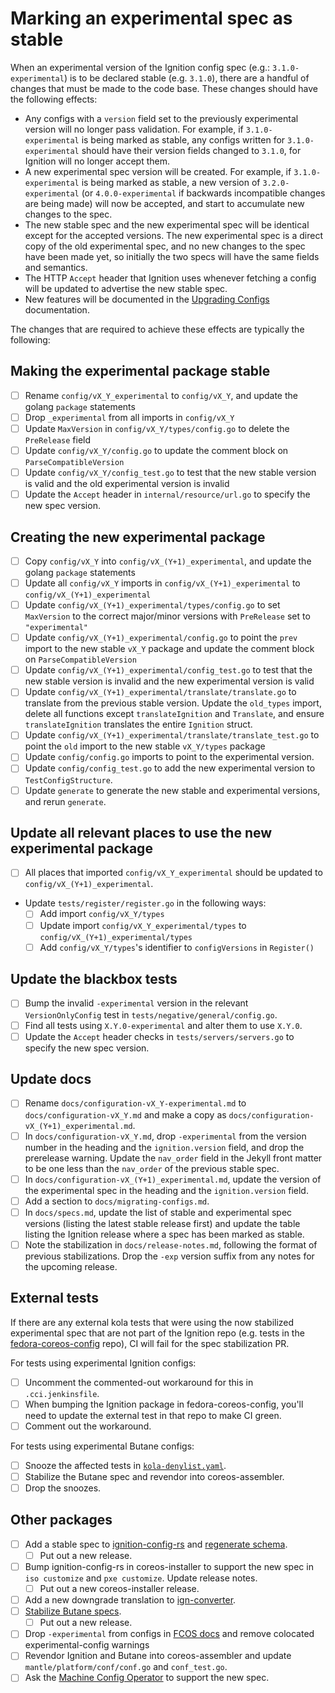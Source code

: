 # Marking an experimental spec as stable

When an experimental version of the Ignition config spec (e.g.: `3.1.0-experimental`) is to be declared stable (e.g. `3.1.0`), there are a handful of changes that must be made to the code base. These changes should have the following effects:

- Any configs with a `version` field set to the previously experimental version will no longer pass validation. For example, if `3.1.0-experimental` is being marked as stable, any configs written for `3.1.0-experimental` should have their version fields changed to `3.1.0`, for Ignition will no longer accept them.
- A new experimental spec version will be created. For example, if `3.1.0-experimental` is being marked as stable, a new version of `3.2.0-experimental` (or `4.0.0-experimental` if backwards incompatible changes are being made) will now be accepted, and start to accumulate new changes to the spec.
- The new stable spec and the new experimental spec will be identical except for the accepted versions. The new experimental spec is a direct copy of the old experimental spec, and no new changes to the spec have been made yet, so initially the two specs will have the same fields and semantics.
- The HTTP `Accept` header that Ignition uses whenever fetching a config will be updated to advertise the new stable spec.
- New features will be documented in the [Upgrading Configs](migrating-configs.md) documentation.

The changes that are required to achieve these effects are typically the following:

## Making the experimental package stable

- [ ] Rename `config/vX_Y_experimental` to `config/vX_Y`, and update the golang `package` statements
- [ ] Drop `_experimental` from all imports in `config/vX_Y`
- [ ] Update `MaxVersion` in `config/vX_Y/types/config.go` to delete the `PreRelease` field
- [ ] Update `config/vX_Y/config.go` to update the comment block on `ParseCompatibleVersion`
- [ ] Update `config/vX_Y/config_test.go` to test that the new stable version is valid and the old experimental version is invalid
- [ ] Update the `Accept` header in `internal/resource/url.go` to specify the new spec version.

## Creating the new experimental package

- [ ] Copy `config/vX_Y` into `config/vX_(Y+1)_experimental`, and update the golang `package` statements
- [ ] Update all `config/vX_Y` imports in `config/vX_(Y+1)_experimental` to `config/vX_(Y+1)_experimental`
- [ ] Update `config/vX_(Y+1)_experimental/types/config.go` to set `MaxVersion` to the correct major/minor versions with `PreRelease` set to `"experimental"`
- [ ] Update `config/vX_(Y+1)_experimental/config.go` to point the `prev` import to the new stable `vX_Y` package and update the comment block on `ParseCompatibleVersion`
- [ ] Update `config/vX_(Y+1)_experimental/config_test.go` to test that the new stable version is invalid and the new experimental version is valid
- [ ] Update `config/vX_(Y+1)_experimental/translate/translate.go` to translate from the previous stable version.  Update the `old_types` import, delete all functions except `translateIgnition` and `Translate`, and ensure `translateIgnition` translates the entire `Ignition` struct.
- [ ] Update `config/vX_(Y+1)_experimental/translate/translate_test.go` to point the `old` import to the new stable `vX_Y/types` package
- [ ] Update `config/config.go` imports to point to the experimental version.
- [ ] Update `config/config_test.go` to add the new experimental version to `TestConfigStructure`.
- [ ] Update `generate` to generate the new stable and experimental versions, and rerun `generate`.

## Update all relevant places to use the new experimental package

- [ ] All places that imported `config/vX_Y_experimental` should be updated to `config/vX_(Y+1)_experimental`.
- Update `tests/register/register.go` in the following ways:
  - [ ] Add import `config/vX_Y/types`
  - [ ] Update import `config/vX_Y_experimental/types` to `config/vX_(Y+1)_experimental/types`
  - [ ] Add `config/vX_Y/types`'s identifier to `configVersions` in `Register()`

## Update the blackbox tests

- [ ] Bump the invalid `-experimental` version in the relevant `VersionOnlyConfig` test in `tests/negative/general/config.go`.
- [ ] Find all tests using `X.Y.0-experimental` and alter them to use `X.Y.0`.
- [ ] Update the `Accept` header checks in `tests/servers/servers.go` to specify the new spec version.

## Update docs

- [ ] Rename `docs/configuration-vX_Y-experimental.md` to `docs/configuration-vX_Y.md` and make a copy as `docs/configuration-vX_(Y+1)_experimental.md`.
- [ ] In `docs/configuration-vX_Y.md`, drop `-experimental` from the version number in the heading and the `ignition.version` field, and drop the prerelease warning. Update the `nav_order` field in the Jekyll front matter to be one less than the `nav_order` of the previous stable spec.
- [ ] In `docs/configuration-vX_(Y+1)_experimental.md`, update the version of the experimental spec in the heading and the `ignition.version` field.
- [ ] Add a section to `docs/migrating-configs.md`.
- [ ] In `docs/specs.md`, update the list of stable and experimental spec versions (listing the latest stable release first) and update the table listing the Ignition release where a spec has been marked as stable.
- [ ] Note the stabilization in `docs/release-notes.md`, following the format of previous stabilizations. Drop the `-exp` version suffix from any notes for the upcoming release.

## External tests

If there are any external kola tests that were using the now stabilized experimental spec that are not part of the Ignition repo (e.g. tests in the [fedora-coreos-config](https://github.com/coreos/fedora-coreos-config/tree/testing-devel/tests/kola) repo), CI will fail for the spec stabilization PR.

For tests using experimental Ignition configs:

- [ ] Uncomment the commented-out workaround for this in `.cci.jenkinsfile`.
- [ ] When bumping the Ignition package in fedora-coreos-config, you'll need to update the external test in that repo to make CI green.
- [ ] Comment out the workaround.

For tests using experimental Butane configs:

- [ ] Snooze the affected tests in [`kola-denylist.yaml`](https://github.com/coreos/fedora-coreos-config/blob/testing-devel/kola-denylist.yaml).
- [ ] Stabilize the Butane spec and revendor into coreos-assembler.
- [ ] Drop the snoozes.

## Other packages

- [ ] Add a stable spec to [ignition-config-rs](https://github.com/coreos/ignition-config-rs) and [regenerate schema](https://github.com/coreos/ignition-config-rs/blob/main/docs/development.md#regenerating-schemars).
  - [ ] Put out a new release.
- [ ] Bump ignition-config-rs in coreos-installer to support the new spec in `iso customize` and `pxe customize`. Update release notes.
  - [ ] Put out a new coreos-installer release.
- [ ] Add a new downgrade translation to [ign-converter](https://github.com/coreos/ign-converter/).
- [ ] [Stabilize Butane specs](https://coreos.github.io/butane/development/#bumping-spec-versions).
  - [ ] Put out a new release.
- [ ] Drop `-experimental` from configs in [FCOS docs](https://github.com/coreos/fedora-coreos-docs/) and remove colocated experimental-config warnings
- [ ] Revendor Ignition and Butane into coreos-assembler and update `mantle/platform/conf/conf.go` and `conf_test.go`.
- [ ] Ask the [Machine Config Operator](https://github.com/openshift/machine-config-operator/) to support the new spec.
